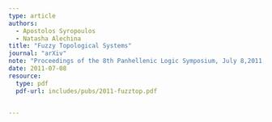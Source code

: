 ```yaml
---
type: article
authors:
  - Apostolos Syropoulos
  - Natasha Alechina
title: "Fuzzy Topological Systems"
journal: "arXiv"
note: "Proceedings of the 8th Panhellenic Logic Symposium, July 8,2011, Ioannina, Greece"
date: 2011-07-08
resource:
  type: pdf
  pdf-url: includes/pubs/2011-fuzztop.pdf


---
```

